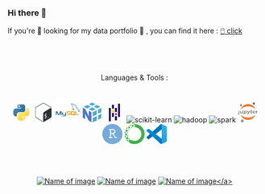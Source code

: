 ### Hi there 👋
If you're :mag_right: looking for my data portfolio :open_book: , you can find it here : [:computer_mouse: click](https://github.com/HikariJadeEmpire/Main-Repository)

#
<br>

<div align="center">

Languages & Tools : <br>

<br>

<img src="https://github.com/devicons/devicon/blob/master/icons/python/python-original.svg" alt="python" width="40"/>  
<img src="https://github.com/devicons/devicon/blob/master/icons/bash/bash-original.svg" alt="bash" width="40"/>   
<img src="https://github.com/devicons/devicon/blob/master/icons/mysql/mysql-original-wordmark.svg" alt="mysql" width="50"/>       
<img src="https://github.com/devicons/devicon/blob/master/icons/numpy/numpy-original.svg" alt="numpy" width="40"/>   
<img src="https://github.com/devicons/devicon/blob/master/icons/pandas/pandas-original.svg" alt="pandas" width="40"/>   
<img src="https://github.com/HikariJadeEmpire/HikariJadeEmpire/assets/118663358/c5e0c45d-c233-46ad-802b-ab662cad435a" alt="scikit-learn" width="40"/>  
<img src="https://www.cdnlogo.com/logos/h/22/hadoop.svg" alt="hadoop" width="50"/>  
<img src="https://github.com/HikariJadeEmpire/HikariJadeEmpire/assets/118663358/79ffcd54-582c-4a31-958c-c644cef75602" alt="spark" width="40"/>   
<img src="https://github.com/devicons/devicon/blob/master/icons/jupyter/jupyter-original-wordmark.svg" alt="jupyter" width="40"/> 
<img src="https://github.com/devicons/devicon/blob/master/icons/rstudio/rstudio-plain.svg" alt="rstudio" width="40"/> 
<img src="https://github.com/devicons/devicon/blob/master/icons/anaconda/anaconda-original.svg" alt="anaconda" width="40"/> 
<img src="https://github.com/devicons/devicon/blob/master/icons/vscode/vscode-original.svg" alt="vscode" width="40"/> 



<br><br>
  
<a href="https://github.com/HikariJadeEmpire/Main-Repository">![Name of image](https://img.shields.io/badge/Github-portfolio-green?style=f?style=flat-square&logo=github&logoColor=white)</a>
<a href="https://www.linkedin.com/in/hikarii/">![Name of image](https://img.shields.io/badge/LinkedIn-hikari-blue?style=f?style=flat-square&logo=linkedin&logoColor=white)</a>
<a href="https://www.instagram.com/hikarii.19/">![Name of image](https://img.shields.io/badge/instagram-hikari.19-rgb(222,49,99)?style=f?style=flat-square&logo=instagram&logoColor=white)</a>

</div>

<!--
**HikariJadeEmpire/HikariJadeEmpire** is a ✨ _special_ ✨ repository because its `README.md` (this file) appears on your GitHub profile.

Here are some ideas to get you started:

- 🔭 I’m currently working on ...
- 🌱 I’m currently learning ...
- 👯 I’m looking to collaborate on ...
- 🤔 I’m looking for help with ...
- 💬 Ask me about ...
- 📫 How to reach me: ...
- 😄 Pronouns: ...
- ⚡ Fun fact: ...
-->
